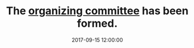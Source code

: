 ---
title: The <a href="/team/organizing-committee">organizing committee</a> has been formed.
date: 2017-09-15 12:00:00
---